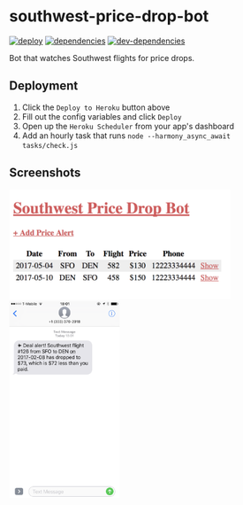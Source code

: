 # southwest-price-drop-bot

[![deploy][deploy-image]][deploy-href]
[![dependencies][dependencies-badge]][dependencies-href]
[![dev-dependencies][dev-dependencies-badge]][dev-dependencies-href]


Bot that watches Southwest flights for price drops.


## Deployment

1. Click the `Deploy to Heroku` button above
1. Fill out the config variables and click `Deploy`
1. Open up the `Heroku Scheduler` from your app's dashboard
1. Add an hourly task that runs `node --harmony_async_await tasks/check.js`

## Screenshots

<kbd>
  <a href="https://raw.githubusercontent.com/scott113341/southwest-price-drop-bot/master/screenshots/web-screenshot.png">
    <img src="./screenshots/web-screenshot.png" width="400" />
  </a>
</kbd>

<kbd>
  <a href="https://raw.githubusercontent.com/scott113341/southwest-price-drop-bot/master/screenshots/sms-screenshot.png">
    <img src="./screenshots/sms-screenshot.png" width="200" />
  </a>
</kbd>


[deploy-image]: https://www.herokucdn.com/deploy/button.svg
[deploy-href]: https://heroku.com/deploy

[dependencies-badge]: https://img.shields.io/david/scott113341/southwest-price-drop-bot/master.svg?style=flat-square
[dependencies-href]: https://david-dm.org/scott113341/southwest-price-drop-bot/master#info=dependencies

[dev-dependencies-badge]: https://img.shields.io/david/dev/scott113341/southwest-price-drop-bot/master.svg?style=flat-square
[dev-dependencies-href]: https://david-dm.org/scott113341/southwest-price-drop-bot/master#info=devDependencies
